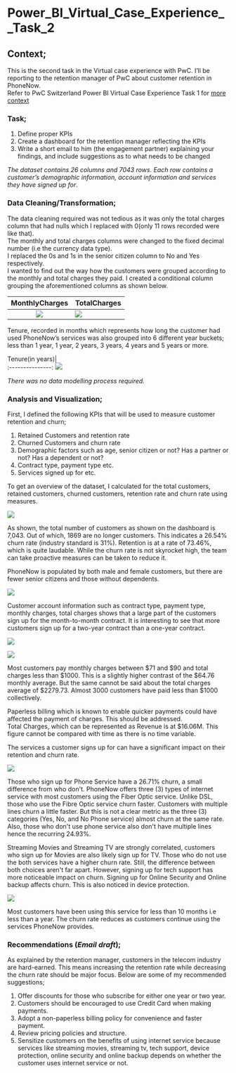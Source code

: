 # Power_BI_Virtual_Case_Experience__Task_2   

## Context;    
This is the second task in the Virtual case experience with PwC. I’ll be reporting to the retention manager of PwC about customer retention in PhoneNow.   
Refer to PwC Switzerland Power BI Virtual Case Experience Task 1 for [more context](https://github.com/graceidiare/PowerBI_Virtual_Case-Experience__Task_1)   

### Task;   
1.	Define proper KPIs   
2.	Create a dashboard for the retention manager reflecting the KPIs     
3.	Write a short email to him (the engagement partner) explaining your findings, and include suggestions as to what needs to be changed    

_The dataset contains 26 columns and 7043 rows. Each row contains a customer’s demographic information, account information and services they have signed up for_.   

### Data Cleaning/Transformation;   

The data cleaning required was not tedious as it was only the total charges column that had nulls which I replaced with 0(only 11 rows recorded were like that).    
The monthly and total charges columns were changed to the fixed decimal number (i.e the currency data type).    
I replaced the 0s and 1s in the senior citizen column to No and Yes respectively.      
I wanted to find out the way how the customers were grouped according to the monthly and total charges they paid. I created a conditional column grouping the aforementioned columns as shown below.      

MonthlyCharges                     |       TotalCharges
:---------------------------------:|-------------------------------
![](montlychargesgrouped.png)            | ![](totalchargesgrouped.png)           


Tenure, recorded in months which represents how long the customer had used PhoneNow’s services was also grouped into 6 different year buckets; less than 1 year, 1 year, 2 years, 3 years, 4 years and 5 years or more.    

Tenure(in years)|   
:---------------:
![](tenureinyears.png)

_There was no data modelling process required._   

### Analysis and Visualization;    

First, I defined the following KPIs that will be used to measure customer retention and churn;   

1.	Retained Customers and retention rate    
2.	Churned Customers and churn rate     
3.	Demographic factors such as age, senior citizen or not? Has a partner or not? Has a dependent or not?    
4.	Contract type, payment type etc.    
5.	Services signed up for etc.      


To get an overview of the dataset, I calculated for the total customers, retained customers, churned customers, retention rate and churn rate using measures.     

![](overview.png)

As shown, the total number of customers as shown on the dashboard is 7,043. Out of which, 1869 are no longer customers. This indicates a 26.54% churn rate (industry standard is 31%). Retention is at a rate of 73.46%, which is quite laudable. While the churn rate is not skyrocket high, the team can take proactive measures can be taken to reduce it.    

PhoneNow is populated by both male and female customers, but there are fewer senior citizens and those without dependents.    

![](demographics.png)

Customer account information such as contract type, payment type, monthly charges, total charges shows that a large part of the customers sign up for the month-to-month contract. It is interesting to see that more customers sign up for a two-year contract than a one-year contract.      

![](contracttype.png)

![](charges.png)

Most customers pay monthly charges between $71 and $90 and total charges less than $1000. This is a slightly higher contrast of the $64.76 monthly average. But the same cannot be said about the total charges average of $2279.73. Almost 3000 customers have paid less than $1000 collectively.     

Paperless billing which is known to enable quicker payments could have affected the payment of charges. This should be addressed.     
Total Charges, which can be represented as Revenue is at $16.06M. This figure cannot be compared with time as there is no time variable.    

The services a customer signs up for can have a significant impact on their retention and churn rate.     

![](services.png)

Those who sign up for Phone Service have a 26.71% churn, a small difference from who don't. PhoneNow offers three (3) types of internet service with most customers using the Fiber Optic service. Unlike DSL, those who use the Fibre Optic service churn faster. Customers with multiple lines churn a little faster. But this is not a clear metric as the three (3) categories (Yes, No, and No Phone service) almost churn at the same rate. Also, those who don't use phone service also don't have multiple lines hence the recurring 24.93%.          

Streaming Movies and Streaming TV are strongly correlated, customers who sign up for Movies are also likely sign up for TV. Those who do not use the both services have a higher churn rate. Still, the difference between both choices aren't far apart. However, signing up for tech support has more noticeable impact on churn. Signing up for Online Security and Online backup affects churn. This is also noticed in device protection.       

![](tenureyears.png)  

Most customers have been using this service for less than 10 months i.e less than a year. The churn rate reduces as customers continue using the services PhoneNow provides.    


### Recommendations (_Email draft_);   

As explained by the retention manager, customers in the telecom industry are hard-earned. This means increasing the retention rate while decreasing the churn rate should be major focus. Below are some of my recommended suggestions;   

1. Offer discounts for those who subscribe for either one year or two year.     
2. Customers should be encouraged to use Credit Card when making payments.      
3. Adopt a non-paperless billing policy for convenience and faster payment.     
4. Review pricing policies and structure.      
5. Sensitize customers on the benefits of using internet service because services like streaming movies, streaming tv, tech support, device protection, online security and online backup depends on whether the customer uses internet service or not.    


